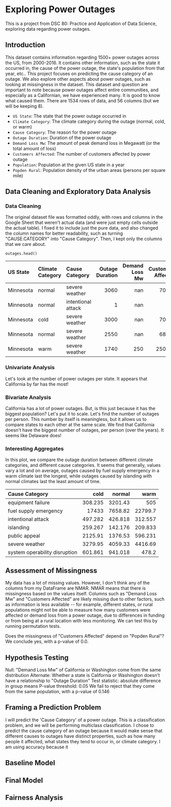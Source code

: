 # Exploring Power Outages

This is a project from DSC 80: Practice and Application of Data Science, exploring data regarding power outages.


## Introduction
This dataset contains information regarding 1500+ power outages across the US, from 2000-2016. It contains other information, such as the state it occurred in, the cause of the power outage, the state's population from that year, etc.. This project focuses on predicting the cause category of an outage. We also explore other aspects about power outages, such as looking at missingness in the dataset. This dataset and question are important to note because power outages affect entire communities, and especially as a Californian, we have experienced many. It is good to know what caused them. There are 1534 rows of data, and 56 columns (but we will be keeping 8).

- `US State`: The state that the power outage occurred in
- `Climate Category`: The climate category during the outage (normal, cold, or warm)
- `Cause Category`: The reason for the power outage
- `Outage Duration`: Duration of the power outage
- `Demand Loss Mw`: The amount of peak demand loss in Megawatt (or the total amount of loss)
- `Customers Affected`: The number of customers affected by power outage
- `Population`: Population at the given US state in a year
- `Popden Rural`: Population density of the urban areas (persons per square mile)

## Data Cleaning and Exploratory Data Analysis
### Data Cleaning
The original dataset file was formatted oddly, with rows and columns in the Google Sheet that weren't actual data (and were just empty cells outside the actual table). I fixed it to include just the pure data, and also changed the column names for better readability, such as turning "CAUSE.CATEGORY" into "Cause Category". Then, I kept only the columns that we care about.

`outages.head()`

| US State   | Climate Category   | Cause Category     |   Outage Duration |   Demand Loss Mw |   Customers Affected |   Population |   Popden Rural |
|:-----------|:-------------------|:-------------------|------------------:|-----------------:|---------------------:|-------------:|---------------:|
| Minnesota  | normal             | severe weather     |              3060 |              nan |                70000 |      5348119 |           18.2 |
| Minnesota  | normal             | intentional attack |                 1 |              nan |                  nan |      5457125 |           18.2 |
| Minnesota  | cold               | severe weather     |              3000 |              nan |                70000 |      5310903 |           18.2 |
| Minnesota  | normal             | severe weather     |              2550 |              nan |                68200 |      5380443 |           18.2 |
| Minnesota  | warm               | severe weather     |              1740 |              250 |               250000 |      5489594 |           18.2 |

### Univariate Analysis
Let's look at the number of power outages per state. It appears that California by far has the most!

### Bivariate Analysis
California has a lot of power outages. But, is this just because it has the biggest population? Let's put it to scale. Let's find the number of outages per person. This number by itself is meaningless, but it allows us to compare states to each other at the same scale. We find that California doesn't have the biggest number of outages, per person (over the years). It seems like Delaware does!

### Interesting Aggregates
In this plot, we compare the outage duration between different climate categories, and different cause categories. It seems that generally, values vary a lot and on average, outages caused by fuel supply emergency in a warm climate last the longest, while outages caused by islanding with normal climates last the least amount of time.

| Cause Category                |      cold |   normal |      warm |
|:------------------------------|----------:|---------:|----------:|
| equipment failure             |   308.235 | 3201.43  |   505     |
| fuel supply emergency         | 17433     | 7658.82  | 22799.7   |
| intentional attack            |   497.282 |  426.818 |   312.557 |
| islanding                     |   259.267 |  142.176 |   209.833 |
| public appeal                 |  2125.91  | 1376.53  |   596.231 |
| severe weather                |  3279.95  | 4059.33  |  4416.69  |
| system operability disruption |   601.861 |  941.018 |   478.2   |

## Assessment of Missingness
My data has a lot of missing values. However, I don't think any of the columns from my DataFrame are NMAR. NMAR means that there is missingness based on the values itself. Columns such as "Demand Loss Mw" and "Customers Affected" are likely missing due to other factors, such as information is less available -- for example, different states, or rural populations might not be able to measure how many customers were affected or demand loss from a power outage, due to differences in funding or from being at a rural location with less monitoring. We can test this by running permutation tests.

Does the missingness of "Customers Affected" depend on "Popden Rural"? We conclude yes, with a p-value of 0.0.

## Hypothesis Testing
Null: "Demand Loss Mw" of California or Washington come from the same distribution 
Alternate: Whether a state is California or Washington doesn't have a relationship to "Outage Duration"
Test statistic: absolute difference in group means
P-value threshold: 0.05
We fail to reject that they come from the same population, with a p-value of 0.146

## Framing a Prediction Problem
I will predict the 'Cause Category' of a power outage. This is a classification problem, and we will be performing multiclass classification. I chose to predict the cause category of an outage because it would make sense that different causes to outages have distinct properties, such as how many people it affected, what states they tend to occur in, or climate category. I am using accuracy because it 

## Baseline Model
## Final Model
## Fairness Analysis